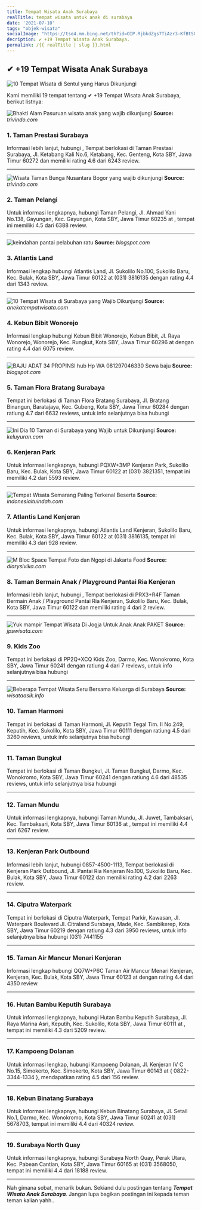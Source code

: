 ```yaml
---
title: Tempat Wisata Anak Surabaya
realTitle: tempat wisata untuk anak di surabaya
date: '2021-07-10'
tags: "objek-wisata"
socialImage: "https://tse4.mm.bing.net/th?id=OIP.RjbkdZgs7TiAzr3-KfBtSQHaJG&amp;pid=15.1"
decription: ✔ +19 Tempat Wisata Anak Surabaya.
permalink: /{{ realTitle | slug }}.html
---
```


## ✔ +19 Tempat Wisata Anak Surabaya

![10 Tempat Wisata di Sentul yang Harus Dikunjungi](http://anekatempatwisata.com/wp-content/uploads/2014/07/Hutan-Pinus-Gunung-Pancar.jpg)



Kami memiliki 19 tempat tentang ✔ +19 Tempat Wisata Anak Surabaya, berikut listnya:



![Bhakti Alam Pasuruan wisata anak yang wajib dikunjungi](https://tse1.mm.bing.net/th?id=OIP.k8SaleU-ZvJQEHBkmYdTGwHaEQ&amp;pid=15.1)
**Source:** _trivindo.com_


### 1. Taman Prestasi Surabaya



Informasi lebih lanjut, hubungi , Tempat berlokasi di Taman Prestasi Surabaya, Jl. Ketabang Kali No.6, Ketabang, Kec. Genteng, Kota SBY, Jawa Timur 60272 dan memiliki rating 4.6 dari 6243 review.

---


![Wisata Taman Bunga Nusantara Bogor yang wajib dikunjungi](https://tse4.mm.bing.net/th?id=OIP.xKCJ8ZVvY1B2fExQgYQPsQHaCd&amp;pid=15.1)
**Source:** _trivindo.com_


### 2. Taman Pelangi



Untuk informasi lengkapnya, hubungi Taman Pelangi, Jl. Ahmad Yani No.138, Gayungan, Kec. Gayungan, Kota SBY, Jawa Timur 60235 at , tempat ini memiliki 4.5 dari 6388 review.

---


![keindahan pantai pelabuhan ratu](https://tse2.mm.bing.net/th?id=OIP.L2k8rYfqUOMGZ71QUw-bPwHaFj&amp;pid=15.1)
**Source:** _blogspot.com_


### 3. Atlantis Land



Informasi lengkap hubungi Atlantis Land, Jl. Sukolilo No.100, Sukolilo Baru, Kec. Bulak, Kota SBY, Jawa Timur 60122 at (031) 3816135 dengan rating 4.4 dari 1343 review.

---


![10 Tempat Wisata di Surabaya yang Wajib Dikunjungi](https://tse3.mm.bing.net/th?id=OIP.3G9opGjB2mJZa6jonbeMfQHaE8&amp;pid=15.1)
**Source:** _anekatempatwisata.com_


### 4. Kebun Bibit Wonorejo



Informasi lengkap hubungi Kebun Bibit Wonorejo, Kebun Bibit, Jl. Raya Wonorejo, Wonorejo, Kec. Rungkut, Kota SBY, Jawa Timur 60296 at  dengan rating 4.4 dari 6075 review.

---


![BAJU ADAT 34 PROPINSI hub Hp  WA 081297046330 Sewa baju ](https://tse1.mm.bing.net/th?id=OIP.61A81QPwPRZXAG_MFpE5NgHaH2&amp;pid=15.1)
**Source:** _blogspot.com_


### 5. Taman Flora Bratang Surabaya



Tempat ini berlokasi di Taman Flora Bratang Surabaya, Jl. Bratang Binangun, Baratajaya, Kec. Gubeng, Kota SBY, Jawa Timur 60284 dengan ratiung 4.7 dari 6632 reviews, untuk info selanjutnya bisa hubungi 

---


![Ini Dia 10 Taman di Surabaya yang Wajib untuk Dikunjungi](https://tse4.mm.bing.net/th?id=OIP.PPCC2zuL_JzSTfde2e0sUwHaE1&amp;pid=15.1)
**Source:** _keluyuran.com_


### 6. Kenjeran Park



Untuk informasi lengkapnya, hubungi PQXW+3MP Kenjeran Park, Sukolilo Baru, Kec. Bulak, Kota SBY, Jawa Timur 60122 at (031) 3821351, tempat ini memiliki 4.2 dari 5593 review.

---


![Tempat Wisata Semarang Paling Terkenal Beserta ](https://tse1.mm.bing.net/th?id=OIP.9ojrl6IRVQEFShgjbQi8-AHaE9&amp;pid=15.1)
**Source:** _indonesiaituindah.com_


### 7. Atlantis Land Kenjeran



Untuk informasi lengkapnya, hubungi Atlantis Land Kenjeran, Sukolilo Baru, Kec. Bulak, Kota SBY, Jawa Timur 60122 at (031) 3816135, tempat ini memiliki 4.3 dari 928 review.

---


![M Bloc Space Tempat Foto dan Ngopi di Jakarta  Food ](https://tse4.mm.bing.net/th?id=OIP.qFzL51xZsVFrpclsxxgH8gHaD4&amp;pid=15.1)
**Source:** _diarysivika.com_


### 8. Taman Bermain Anak / Playground Pantai Ria Kenjeran



Informasi lebih lanjut, hubungi , Tempat berlokasi di PRX3+R4F Taman Bermain Anak / Playground Pantai Ria Kenjeran, Sukolilo Baru, Kec. Bulak, Kota SBY, Jawa Timur 60122 dan memiliki rating 4 dari 2 review.

---


![Yuk mampir Tempat Wisata Di Jogja Untuk Anak Anak  PAKET ](https://tse3.mm.bing.net/th?id=OIP.c7598pzbvN_gXcUYuldEBQHaFJ&amp;pid=15.1)
**Source:** _jpswisata.com_


### 9. Kids Zoo



Tempat ini berlokasi di PP2Q+XCQ Kids Zoo, Darmo, Kec. Wonokromo, Kota SBY, Jawa Timur 60241 dengan ratiung 4 dari 7 reviews, untuk info selanjutnya bisa hubungi 

---


![Beberapa Tempat Wisata Seru Bersama Keluarga di Surabaya ](https://tse3.mm.bing.net/th?id=OIP.aGXiYwTr72DROswJU_KOyAHaEO&amp;pid=15.1)
**Source:** _wisataasik.info_


### 10. Taman Harmoni



Tempat ini berlokasi di Taman Harmoni, Jl. Keputih Tegal Tim. II No.249, Keputih, Kec. Sukolilo, Kota SBY, Jawa Timur 60111 dengan ratiung 4.5 dari 3260 reviews, untuk info selanjutnya bisa hubungi 

---


### 11. Taman Bungkul



Tempat ini berlokasi di Taman Bungkul, Jl. Taman Bungkul, Darmo, Kec. Wonokromo, Kota SBY, Jawa Timur 60241 dengan ratiung 4.6 dari 48535 reviews, untuk info selanjutnya bisa hubungi 

---


### 12. Taman Mundu



Untuk informasi lengkapnya, hubungi Taman Mundu, Jl. Juwet, Tambaksari, Kec. Tambaksari, Kota SBY, Jawa Timur 60136 at , tempat ini memiliki 4.4 dari 6267 review.

---


### 13. Kenjeran Park Outbound



Informasi lebih lanjut, hubungi 0857-4500-1113, Tempat berlokasi di Kenjeran Park Outbound, Jl. Pantai Ria Kenjeran No.100, Sukolilo Baru, Kec. Bulak, Kota SBY, Jawa Timur 60122 dan memiliki rating 4.2 dari 2263 review.

---


### 14. Ciputra Waterpark



Tempat ini berlokasi di Ciputra Waterpark, Tempat Parkir, Kawasan, Jl. Waterpark Boulevard Jl. Citraland Surabaya, Made, Kec. Sambikerep, Kota SBY, Jawa Timur 60219 dengan ratiung 4.3 dari 3950 reviews, untuk info selanjutnya bisa hubungi (031) 7441155

---


### 15. Taman Air Mancur Menari Kenjeran



Informasi lengkap hubungi QQ7W+P6C Taman Air Mancur Menari Kenjeran, Kenjeran, Kec. Bulak, Kota SBY, Jawa Timur 60123 at  dengan rating 4.4 dari 4350 review.

---


### 16. Hutan Bambu Keputih Surabaya



Untuk informasi lengkapnya, hubungi Hutan Bambu Keputih Surabaya, Jl. Raya Marina Asri, Keputih, Kec. Sukolilo, Kota SBY, Jawa Timur 60111 at , tempat ini memiliki 4.3 dari 5209 review.

---


### 17. Kampoeng Dolanan



Untuk informasi lengkap, hubungi Kampoeng Dolanan, Jl. Kenjeran IV C No.15, Simokerto, Kec. Simokerto, Kota SBY, Jawa Timur 60143 at { 0822-3344-1334 }, mendapatkan rating 4.5 dari 156 review.

---


### 18. Kebun Binatang Surabaya



Untuk informasi lengkapnya, hubungi Kebun Binatang Surabaya, Jl. Setail No.1, Darmo, Kec. Wonokromo, Kota SBY, Jawa Timur 60241 at (031) 5678703, tempat ini memiliki 4.4 dari 40324 review.

---


### 19. Surabaya North Quay



Untuk informasi lengkapnya, hubungi Surabaya North Quay, Perak Utara, Kec. Pabean Cantian, Kota SBY, Jawa Timur 60165 at (031) 3568050, tempat ini memiliki 4.4 dari 18188 review.

---









Nah gimana sobat, menarik bukan. Sekiand dulu postingan tentang ***Tempat Wisata Anak Surabaya***. Jangan lupa bagikan postingan ini kepada teman teman kalian yahh..

